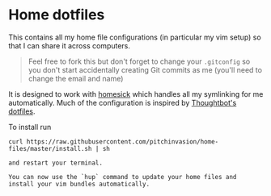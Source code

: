 # Home dotfiles

This contains all my home file configurations (in particular my vim setup) so that I can share it across computers.

> Feel free to fork this but don't forget to change your `.gitconfig` so you don't start accidentally creating Git commits as me (you'll need to change the email and name)

It is designed to work with [homesick](https://github.com/technicalpickles/homesick) which handles all my symlinking for me automatically. Much of the configuration is inspired by [Thoughtbot's dotfiles](https://github.com/thoughtbot/dotfiles).

To install run

```
curl https://raw.githubusercontent.com/pitchinvasion/home-files/master/install.sh | sh

and restart your terminal.

You can now use the `hup` command to update your home files and install your vim bundles automatically.
